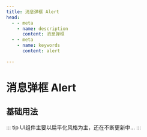 ```yaml
---
title: 消息弹框 Alert
head:
  - - meta
    - name: description
      content: 消息弹框
  - - meta
    - name: keywords
      content: alert

---
```


# 消息弹框 Alert


## 基础用法

<ClientOnly>
  <AlertBasic />
</ClientOnly>

::: tip
UI组件主要以扁平化风格为主，还在不断更新中...
:::
